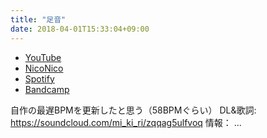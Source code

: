 ```yaml
---
title: "足音"
date: 2018-04-01T15:33:04+09:00
---
```


- [YouTube](https://www.youtube.com/watch?0QSk8EC4ojM)
- [NicoNico](https://nico.ms/sm32983029)
- [Spotify](https://open.spotify.com/track/770I80Oc0J53Yv85JsVvDd)
- [Bandcamp](https://mikirihasshap.bandcamp.com/track/--105)

自作の最遅BPMを更新したと思う（58BPMぐらい） DL&歌詞: https://soundcloud.com/mi_ki_ri/zqqag5ulfvoq 情報： ...